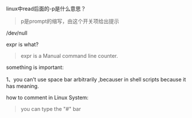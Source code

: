linux中read后面的-p是什么意思？

> p是prompt的缩写，由这个开关项给出提示

/dev/null  

expr is what?

> expr is a Manual command line counter.
>

something is important:

1、you can't  use space bar arbitrarily ,becauser in shell scripts because it has meaning.

how to comment in Linux System:

> you can type the "#" bar